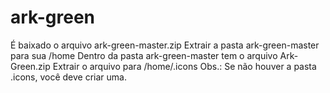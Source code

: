 # ark-green
É baixado o arquivo ark-green-master.zip
Extrair a pasta ark-green-master para sua /home
Dentro da pasta ark-green-master tem o arquivo Ark-Green.zip
Extrair o arquivo para /home/.icons
Obs.: Se não houver a pasta .icons, você deve criar uma.
